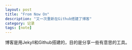```yaml
---
layout: post
title: "From Now On"
description: "又一次重新在Github搭建了博客"
category: 记录
tags: [note]
---
```


博客是用Jekyll和Github搭建的，目的是分享一些有意思的工具。